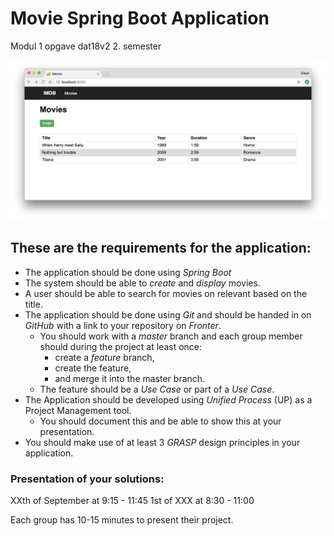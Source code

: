 # Movie Spring Boot Application
Modul 1 opgave dat18v2 2. semester

![](https://github.com/dat18v2-2semester/modul1_spring_movie/blob/master/Screen%20Shot%202018-08-16%20at%2023.14.58.png)


## These are the requirements for the application:

* The application should be done using _Spring Boot_
* The system should be able to _create_ and _display_ movies.
* A user should be able to search for movies on relevant based on the title.
* The application should be done using _Git_ and should be handed in on _GitHub_ with a link to your repository on _Fronter_. 
   * You should work with a _master_ branch and each group member should during the project at least once:
       * create a _feature_ branch, 
       * create the feature, 
       * and merge it into the master branch.
    * The feature should be a _Use Case_ or part of a _Use Case_.
 * The Application should be developed using _Unified Process_ (UP) as a Project Management tool.
   * You should document this and be able to show this at your presentation.
 * You should make use of at least 3 _GRASP_ design principles in your application.

<!--
### Software Design

1.  Identify Actors and Use Cases for the system, and write a Use Case
    Diagram
2.  Write the use cases in brief or casual format.
3.  Create System Sequence Diagrams based your central Use Cases
4.  Create a Noun List from your Use Cases.
5.  Create a Verb List from your Use Cases.
6.  Create a Domain Model with relations and multiplicity based on you
    Noun List.
7.  Create a Sequence Diagram (More information will come)
8.  Create a Class Diagram for the Movie Application.

	a. include associations, aggregation or composition Software
        construction You should develop the system based on the
        artifacts from software design.

Hand in your solution on Github and the link to the repository as a
group hand-in on Fronter latest at Friday 27th of April at 22:00.
-->

### Presentation of your solutions: 

XXth of September at 9:15 - 11:45  1st
of XXX at 8:30 - 11:00 

Each group has 10-15 minutes to present their
project.

